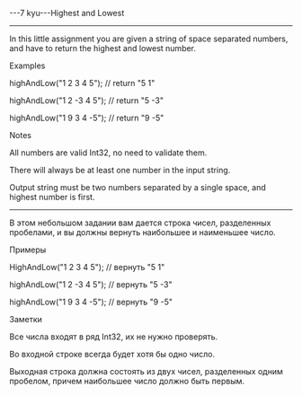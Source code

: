 ---7 kyu---Highest and Lowest

---

In this little assignment you are given a string of space separated numbers, and have to return the highest and lowest number.

Examples

highAndLow("1 2 3 4 5");  // return "5 1"

highAndLow("1 2 -3 4 5"); // return "5 -3"

highAndLow("1 9 3 4 -5"); // return "9 -5"

Notes

All numbers are valid Int32, no need to validate them.

There will always be at least one number in the input string.

Output string must be two numbers separated by a single space, and highest number is first.

---

В этом небольшом задании вам дается строка чисел, разделенных пробелами, и вы должны вернуть наибольшее и наименьшее число.

Примеры

HighAndLow("1 2 3 4 5"); // вернуть "5 1"

highAndLow("1 2 -3 4 5"); // вернуть "5 -3"

highAndLow("1 9 3 4 -5"); // вернуть "9 -5"

Заметки

Все числа входят в ряд Int32, их не нужно проверять.

Во входной строке всегда будет хотя бы одно число.

Выходная строка должна состоять из двух чисел, разделенных одним пробелом, причем наибольшее число должно быть первым.
